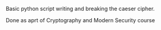 Basic python script writing and breaking the caeser cipher.

Done as aprt of Cryptography and Modern Security course